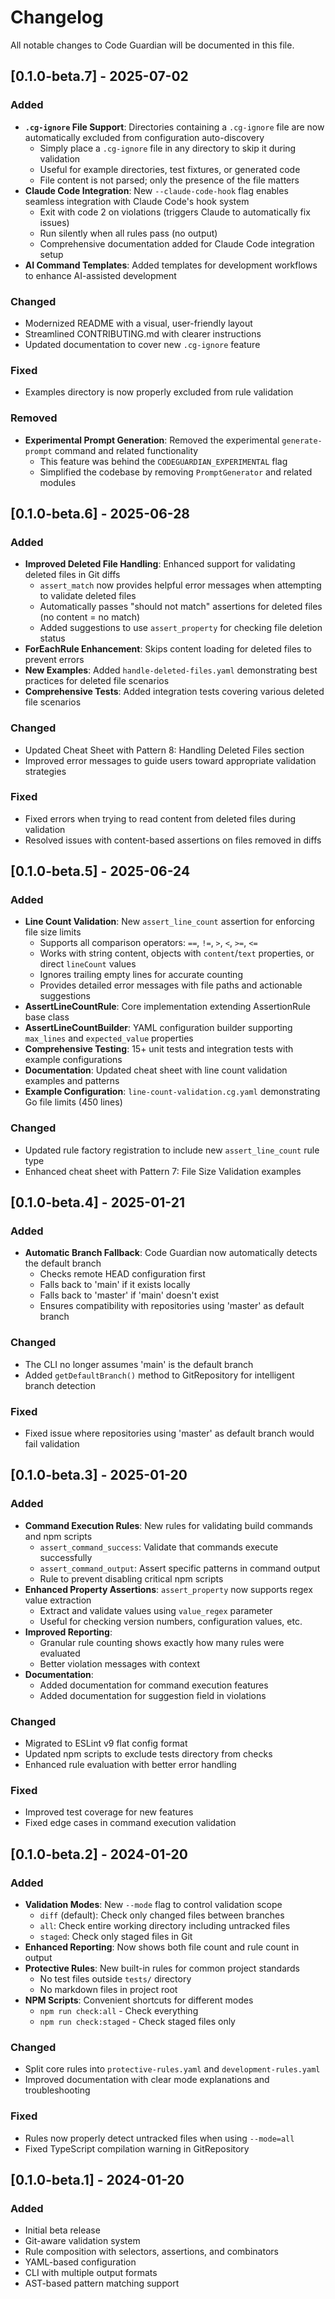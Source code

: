 # Changelog

All notable changes to Code Guardian will be documented in this file.

## [0.1.0-beta.7] - 2025-07-02

### Added
- **`.cg-ignore` File Support**: Directories containing a `.cg-ignore` file are now automatically excluded from configuration auto-discovery
  - Simply place a `.cg-ignore` file in any directory to skip it during validation
  - Useful for example directories, test fixtures, or generated code
  - File content is not parsed; only the presence of the file matters
- **Claude Code Integration**: New `--claude-code-hook` flag enables seamless integration with Claude Code's hook system
  - Exit with code 2 on violations (triggers Claude to automatically fix issues)
  - Run silently when all rules pass (no output)
  - Comprehensive documentation added for Claude Code integration setup
- **AI Command Templates**: Added templates for development workflows to enhance AI-assisted development

### Changed
- Modernized README with a visual, user-friendly layout
- Streamlined CONTRIBUTING.md with clearer instructions
- Updated documentation to cover new `.cg-ignore` feature

### Fixed
- Examples directory is now properly excluded from rule validation

### Removed
- **Experimental Prompt Generation**: Removed the experimental `generate-prompt` command and related functionality
  - This feature was behind the `CODEGUARDIAN_EXPERIMENTAL` flag
  - Simplified the codebase by removing `PromptGenerator` and related modules

## [0.1.0-beta.6] - 2025-06-28

### Added
- **Improved Deleted File Handling**: Enhanced support for validating deleted files in Git diffs
  - `assert_match` now provides helpful error messages when attempting to validate deleted files
  - Automatically passes "should not match" assertions for deleted files (no content = no match)
  - Added suggestions to use `assert_property` for checking file deletion status
- **ForEachRule Enhancement**: Skips content loading for deleted files to prevent errors
- **New Examples**: Added `handle-deleted-files.yaml` demonstrating best practices for deleted file scenarios
- **Comprehensive Tests**: Added integration tests covering various deleted file scenarios

### Changed
- Updated Cheat Sheet with Pattern 8: Handling Deleted Files section
- Improved error messages to guide users toward appropriate validation strategies

### Fixed
- Fixed errors when trying to read content from deleted files during validation
- Resolved issues with content-based assertions on files removed in diffs

## [0.1.0-beta.5] - 2025-06-24

### Added
- **Line Count Validation**: New `assert_line_count` assertion for enforcing file size limits
  - Supports all comparison operators: `==`, `!=`, `>`, `<`, `>=`, `<=`
  - Works with string content, objects with `content`/`text` properties, or direct `lineCount` values
  - Ignores trailing empty lines for accurate counting
  - Provides detailed error messages with file paths and actionable suggestions
- **AssertLineCountRule**: Core implementation extending AssertionRule base class
- **AssertLineCountBuilder**: YAML configuration builder supporting `max_lines` and `expected_value` properties
- **Comprehensive Testing**: 15+ unit tests and integration tests with example configurations
- **Documentation**: Updated cheat sheet with line count validation examples and patterns
- **Example Configuration**: `line-count-validation.cg.yaml` demonstrating Go file limits (450 lines)

### Changed
- Updated rule factory registration to include new `assert_line_count` rule type
- Enhanced cheat sheet with Pattern 7: File Size Validation examples

## [0.1.0-beta.4] - 2025-01-21

### Added
- **Automatic Branch Fallback**: Code Guardian now automatically detects the default branch
  - Checks remote HEAD configuration first
  - Falls back to 'main' if it exists locally
  - Falls back to 'master' if 'main' doesn't exist
  - Ensures compatibility with repositories using 'master' as default branch

### Changed
- The CLI no longer assumes 'main' is the default branch
- Added `getDefaultBranch()` method to GitRepository for intelligent branch detection

### Fixed
- Fixed issue where repositories using 'master' as default branch would fail validation

## [0.1.0-beta.3] - 2025-01-20

### Added
- **Command Execution Rules**: New rules for validating build commands and npm scripts
  - `assert_command_success`: Validate that commands execute successfully
  - `assert_command_output`: Assert specific patterns in command output
  - Rule to prevent disabling critical npm scripts
- **Enhanced Property Assertions**: `assert_property` now supports regex value extraction
  - Extract and validate values using `value_regex` parameter
  - Useful for checking version numbers, configuration values, etc.
- **Improved Reporting**: 
  - Granular rule counting shows exactly how many rules were evaluated
  - Better violation messages with context
- **Documentation**: 
  - Added documentation for command execution features
  - Added documentation for suggestion field in violations

### Changed
- Migrated to ESLint v9 flat config format
- Updated npm scripts to exclude tests directory from checks
- Enhanced rule evaluation with better error handling

### Fixed
- Improved test coverage for new features
- Fixed edge cases in command execution validation

## [0.1.0-beta.2] - 2024-01-20

### Added
- **Validation Modes**: New `--mode` flag to control validation scope
  - `diff` (default): Check only changed files between branches
  - `all`: Check entire working directory including untracked files
  - `staged`: Check only staged files in Git
- **Enhanced Reporting**: Now shows both file count and rule count in output
- **Protective Rules**: New built-in rules for common project standards
  - No test files outside `tests/` directory
  - No markdown files in project root
- **NPM Scripts**: Convenient shortcuts for different modes
  - `npm run check:all` - Check everything
  - `npm run check:staged` - Check staged files only

### Changed
- Split core rules into `protective-rules.yaml` and `development-rules.yaml`
- Improved documentation with clear mode explanations and troubleshooting

### Fixed
- Rules now properly detect untracked files when using `--mode=all`
- Fixed TypeScript compilation warning in GitRepository

## [0.1.0-beta.1] - 2024-01-20

### Added
- Initial beta release
- Git-aware validation system
- Rule composition with selectors, assertions, and combinators
- YAML-based configuration
- CLI with multiple output formats
- AST-based pattern matching support